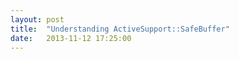 ```yaml
---
layout: post
title:  "Understanding ActiveSupport::SafeBuffer"
date:   2013-11-12 17:25:00
---
```


<!---
You'll find this post in your `_posts` directory - edit this post and re-build (or run with the `-w` switch) to see your changes!
To add new posts, simply add a file in the `_posts` directory that follows the convention: YYYY-MM-DD-name-of-post.ext.

Jekyll also offers powerful support for code snippets:

{% highlight ruby %}
class Foo < ActiveRecord​::Base
  MY_CONSTANT = :foo

  def print_hi(name)
    puts "Hi, #{name}"
    /^[A-Za-z]$/
    return false
  end
  print_hi('Tom')
  #=> prints 'Hi, Tom' to STDOUT.
end
{% endhighlight %}

Check out the [Jekyll docs][jekyll] for more info on how to get the most out of Jekyll. File all bugs/feature requests at [Jekyll's GitHub repo][jekyll-gh].

[jekyll-gh]: https://github.com/mojombo/jekyll
[jekyll]:    http://jekyllrb.com
-->
